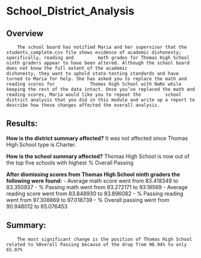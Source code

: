 # School_District_Analysis

   ## Overview
        The school board has notified Maria and her supervisor that the students_complete.csv file shows evidence of academic dishonesty; specifically, reading and         math grades for Thomas High School ninth graders appear to have been altered. Although the school board does not know the full extent of the academic               dishonesty, they want to uphold state-testing standards and have turned to Maria for help. She has asked you to replace the math and reading scores for             Thomas High School with NaNs while keeping the rest of the data intact. Once you’ve replaced the math and reading scores, Maria would like you to repeat the         school district analysis that you did in this module and write up a report to describe how these changes affected the overall analysis.

   ## Results:
   **How is the district summary affected?**
      It was not affected since Thomas High School type is Charter.
      
   **How is the school summary affected?**
      Thomas High School is now out of the top five schools with highest % Overall Passing
      
   **After dismissing scores from Thomas High School ninth graders the following were found:**
        - Average math score went from 83.418349 to 83.350937
        - % Passing math went from 93.272171 to 93.18569
        - Average reading score went from 83.848930 to 83.896082
        - % Passing reading went from 97.308869 to 97.018739
        - % Overall passing went from 90.948012 to 65.076453

   ## Summary:
        The most significant change is the position of Thomas High School related to %Overall Passing because of the drop from 90.94% to only 65.07%
        
        
